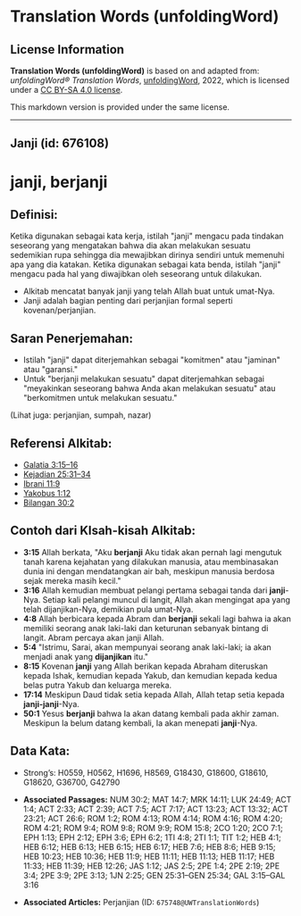 # Translation Words (unfoldingWord)

## License Information

**Translation Words (unfoldingWord)** is based on and adapted from: _unfoldingWord® Translation Words_, [unfoldingWord](https://unfoldingword.org/utw), 2022, which is licensed under a [CC BY-SA 4.0 license](https://creativecommons.org/licenses/by-sa/4.0/legalcode.en).

This markdown version is provided under the same license.



--------------------------------

## Janji (id: 676108)

janji, berjanji
===============

Definisi:
---------

Ketika digunakan sebagai kata kerja, istilah "janji" mengacu pada tindakan seseorang yang mengatakan bahwa dia akan melakukan sesuatu sedemikian rupa sehingga dia mewajibkan dirinya sendiri untuk memenuhi apa yang dia katakan. Ketika digunakan sebagai kata benda, istilah "janji" mengacu pada hal yang diwajibkan oleh seseorang untuk dilakukan.

* Alkitab mencatat banyak janji yang telah Allah buat untuk umat\-Nya.
* Janji adalah bagian penting dari perjanjian formal seperti kovenan/perjanjian.

Saran Penerjemahan:
-------------------

* Istilah "janji" dapat diterjemahkan sebagai "komitmen" atau "jaminan" atau "garansi."
* Untuk "berjanji melakukan sesuatu" dapat diterjemahkan sebagai "meyakinkan seseorang bahwa Anda akan melakukan sesuatu" atau "berkomitmen untuk melakukan sesuatu."

(Lihat juga: perjanjian, sumpah, nazar)

Referensi Alkitab:
------------------

* [Galatia 3:15–16](https://ref.ly/Gal3:15-Gal3:16)
* [Kejadian 25:31–34](https://ref.ly/Gen25:31-Gen25:34)
* [Ibrani 11:9](https://ref.ly/Heb11:9)
* [Yakobus 1:12](https://ref.ly/Jas1:12)
* [Bilangan 30:2](https://ref.ly/Num30:2)

Contoh dari KIsah\-kisah Alkitab:
---------------------------------

* **3:15** Allah berkata, "Aku **berjanji** Aku tidak akan pernah lagi mengutuk tanah karena kejahatan yang dilakukan manusia, atau membinasakan dunia ini dengan mendatangkan air bah, meskipun manusia berdosa sejak mereka masih kecil."
* **3:16** Allah kemudian membuat pelangi pertama sebagai tanda dari **janji**\-Nya. Setiap kali pelangi muncul di langit, Allah akan mengingat apa yang telah dijanjikan\-Nya, demikian pula umat\-Nya.
* **4:8** Allah berbicara kepada Abram dan **berjanji** sekali lagi bahwa ia akan memiliki seorang anak laki\-laki dan keturunan sebanyak bintang di langit. Abram percaya akan janji Allah.
* **5:4** "Istrimu, Sarai, akan mempunyai seorang anak laki\-laki; ia akan menjadi anak yang **dijanjikan** itu."
* **8:15** Kovenan **janji** yang Allah berikan kepada Abraham diteruskan kepada Ishak, kemudian kepada Yakub, dan kemudian kepada kedua belas putra Yakub dan keluarga mereka.
* **17:14** Meskipun Daud tidak setia kepada Allah, Allah tetap setia kepada **janji\-janji**\-Nya.
* **50:1** Yesus **berjanji** bahwa Ia akan datang kembali pada akhir zaman. Meskipun Ia belum datang kembali, Ia akan menepati **janji**\-Nya.

Data Kata:
----------

* Strong’s: H0559, H0562, H1696, H8569, G18430, G18600, G18610, G18620, G36700, G42790

* **Associated Passages:** NUM 30:2; MAT 14:7; MRK 14:11; LUK 24:49; ACT 1:4; ACT 2:33; ACT 2:39; ACT 7:5; ACT 7:17; ACT 13:23; ACT 13:32; ACT 23:21; ACT 26:6; ROM 1:2; ROM 4:13; ROM 4:14; ROM 4:16; ROM 4:20; ROM 4:21; ROM 9:4; ROM 9:8; ROM 9:9; ROM 15:8; 2CO 1:20; 2CO 7:1; EPH 1:13; EPH 2:12; EPH 3:6; EPH 6:2; 1TI 4:8; 2TI 1:1; TIT 1:2; HEB 4:1; HEB 6:12; HEB 6:13; HEB 6:15; HEB 6:17; HEB 7:6; HEB 8:6; HEB 9:15; HEB 10:23; HEB 10:36; HEB 11:9; HEB 11:11; HEB 11:13; HEB 11:17; HEB 11:33; HEB 11:39; HEB 12:26; JAS 1:12; JAS 2:5; 2PE 1:4; 2PE 2:19; 2PE 3:4; 2PE 3:9; 2PE 3:13; 1JN 2:25; GEN 25:31–GEN 25:34; GAL 3:15–GAL 3:16
* **Associated Articles:** Perjanjian (ID: `675748@UWTranslationWords`)

